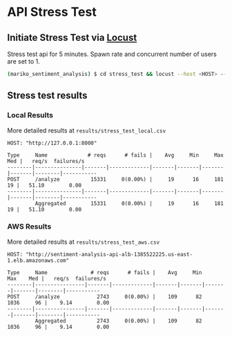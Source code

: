 # API Stress Test

## Initiate Stress Test via [Locust](https://locust.io/)

Stress test api for 5 minutes. Spawn rate and concurrent number of users are set to 1. 
```bash
(mariko_sentiment_analysis) $ cd stress_test && locust --host <HOST> --users 1 --spawn-rate 1 --run-time 300s
```

## Stress test results


### Local Results

More detailed results at `results/stress_test_local.csv`
```
HOST: "http://127.0.0.1:8000"

Type     Name             # reqs      # fails |    Avg     Min     Max    Med |   req/s  failures/s
--------|---------------|-------|-------------|-------|-------|-------|-------|--------|-----------
POST     /analyze          15331     0(0.00%) |     19      16     181     19 |   51.10        0.00
--------|---------------|-------|-------------|-------|-------|-------|-------|--------|-----------
         Aggregated        15331     0(0.00%) |     19      16     181     19 |   51.10        0.00
```


### AWS Results

More detailed results at `results/stress_test_aws.csv`
```
HOST: "http://sentiment-analysis-api-alb-1385522225.us-east-1.elb.amazonaws.com"

Type     Name              # reqs      # fails |    Avg     Min     Max    Med |   req/s  failures/s
--------|----------------|-------|-------------|-------|-------|-------|-------|--------|-----------
POST     /analyze            2743     0(0.00%) |    109      82    1036     96 |    9.14        0.00
--------|----------------|-------|-------------|-------|-------|-------|-------|--------|-----------
         Aggregated          2743     0(0.00%) |    109      82    1036     96 |    9.14        0.00

```